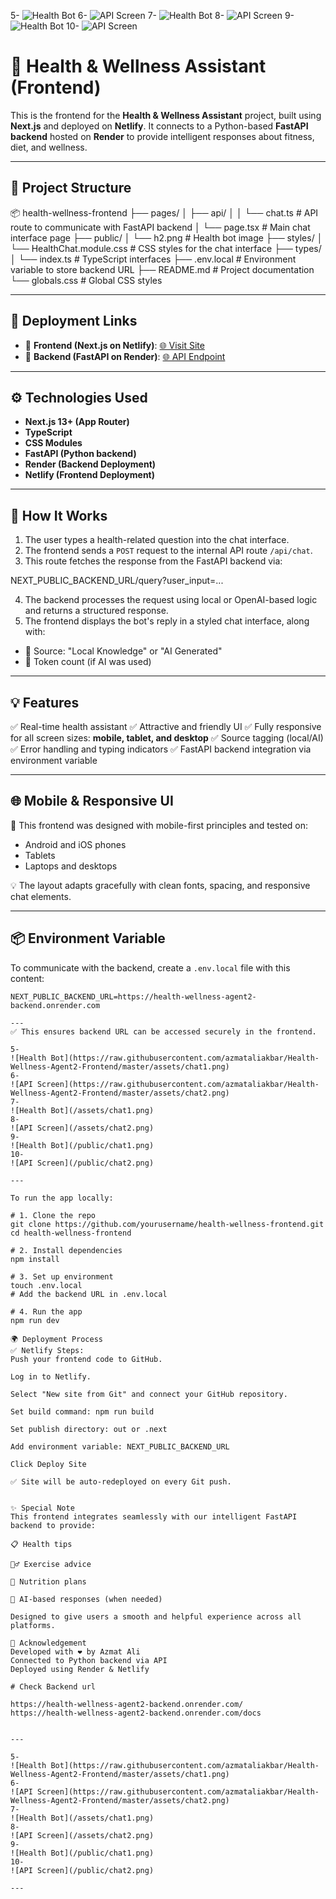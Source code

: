 5-
![Health Bot](https://raw.githubusercontent.com/azmataliakbar/Health-Wellness-Agent2-Frontend/master/assets/chat1.png)
6-
![API Screen](https://raw.githubusercontent.com/azmataliakbar/Health-Wellness-Agent2-Frontend/master/assets/chat2.png)
7-
![Health Bot](/assets/chat1.png)
8-
![API Screen](/assets/chat2.png)
9-
![Health Bot](/public/chat1.png)
10-
![API Screen](/public/chat2.png)



# 🌿 Health & Wellness Assistant (Frontend)

This is the frontend for the **Health & Wellness Assistant** project, built using **Next.js** and deployed on **Netlify**. It connects to a Python-based **FastAPI backend** hosted on **Render** to provide intelligent responses about fitness, diet, and wellness.

---

## 📁 Project Structure
📦 health-wellness-frontend
├── pages/
│ ├── api/
│ │ └── chat.ts # API route to communicate with FastAPI backend
│ └── page.tsx # Main chat interface page
├── public/
│ └── h2.png # Health bot image
├── styles/
│ └── HealthChat.module.css # CSS styles for the chat interface
├── types/
│ └── index.ts # TypeScript interfaces
├── .env.local # Environment variable to store backend URL
├── README.md # Project documentation
└── globals.css # Global CSS styles


---

## 🚀 Deployment Links

- 🔗 **Frontend (Next.js on Netlify)**: [🌐 Visit Site](https://your-netlify-app-url.netlify.app)
- 🔗 **Backend (FastAPI on Render)**: [🌐 API Endpoint](https://health-wellness-agent2-backend.onrender.com)

---

## ⚙️ Technologies Used

- **Next.js 13+ (App Router)**
- **TypeScript**
- **CSS Modules**
- **FastAPI (Python backend)**
- **Render (Backend Deployment)**
- **Netlify (Frontend Deployment)**

---

## 📡 How It Works

1. The user types a health-related question into the chat interface.
2. The frontend sends a `POST` request to the internal API route `/api/chat`.
3. This route fetches the response from the FastAPI backend via:

NEXT_PUBLIC_BACKEND_URL/query?user_input=...

4. The backend processes the request using local or OpenAI-based logic and returns a structured response.
5. The frontend displays the bot's reply in a styled chat interface, along with:
- 🔹 Source: "Local Knowledge" or "AI Generated"
- 🔸 Token count (if AI was used)

---

## 💡 Features

✅ Real-time health assistant
✅ Attractive and friendly UI
✅ Fully responsive for all screen sizes: **mobile, tablet, and desktop**
✅ Source tagging (local/AI)
✅ Error handling and typing indicators
✅ FastAPI backend integration via environment variable

---

## 🌐 Mobile & Responsive UI

📱 This frontend was designed with mobile-first principles and tested on:
- Android and iOS phones
- Tablets
- Laptops and desktops

💡 The layout adapts gracefully with clean fonts, spacing, and responsive chat elements.

---

## 📦 Environment Variable

To communicate with the backend, create a `.env.local` file with this content:

```env
NEXT_PUBLIC_BACKEND_URL=https://health-wellness-agent2-backend.onrender.com

---
✅ This ensures backend URL can be accessed securely in the frontend.

5-
![Health Bot](https://raw.githubusercontent.com/azmataliakbar/Health-Wellness-Agent2-Frontend/master/assets/chat1.png)
6-
![API Screen](https://raw.githubusercontent.com/azmataliakbar/Health-Wellness-Agent2-Frontend/master/assets/chat2.png)
7-
![Health Bot](/assets/chat1.png)
8-
![API Screen](/assets/chat2.png)
9-
![Health Bot](/public/chat1.png)
10-
![API Screen](/public/chat2.png)

---

To run the app locally:

# 1. Clone the repo
git clone https://github.com/yourusername/health-wellness-frontend.git
cd health-wellness-frontend

# 2. Install dependencies
npm install

# 3. Set up environment
touch .env.local
# Add the backend URL in .env.local

# 4. Run the app
npm run dev

🌍 Deployment Process
✅ Netlify Steps:
Push your frontend code to GitHub.

Log in to Netlify.

Select "New site from Git" and connect your GitHub repository.

Set build command: npm run build

Set publish directory: out or .next

Add environment variable: NEXT_PUBLIC_BACKEND_URL

Click Deploy Site

✅ Site will be auto-redeployed on every Git push.


✨ Special Note
This frontend integrates seamlessly with our intelligent FastAPI backend to provide:

📋 Health tips

🏃‍♂️ Exercise advice

🥗 Nutrition plans

🤖 AI-based responses (when needed)

Designed to give users a smooth and helpful experience across all platforms.

🙏 Acknowledgement
Developed with ❤️ by Azmat Ali
Connected to Python backend via API
Deployed using Render & Netlify

# Check Backend url

https://health-wellness-agent2-backend.onrender.com/
https://health-wellness-agent2-backend.onrender.com/docs


---

5-
![Health Bot](https://raw.githubusercontent.com/azmataliakbar/Health-Wellness-Agent2-Frontend/master/assets/chat1.png)
6-
![API Screen](https://raw.githubusercontent.com/azmataliakbar/Health-Wellness-Agent2-Frontend/master/assets/chat2.png)
7-
![Health Bot](/assets/chat1.png)
8-
![API Screen](/assets/chat2.png)
9-
![Health Bot](/public/chat1.png)
10-
![API Screen](/public/chat2.png)

---